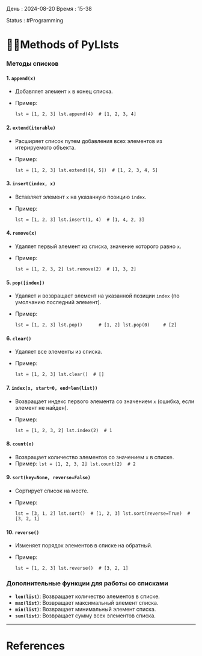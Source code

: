 День : 2024-08-20 
Время : 15-38

Status : #Programming  


# 👨‍💻Methods of PyLIsts

### **Методы списков**

#### 1. **`append(x)`**

- Добавляет элемент `x` в конец списка.
- Пример:
    
    `lst = [1, 2, 3] lst.append(4)  # [1, 2, 3, 4]`
    

#### 2. **`extend(iterable)`**

- Расширяет список путем добавления всех элементов из итерируемого объекта.
- Пример:
    
    `lst = [1, 2, 3] lst.extend([4, 5])  # [1, 2, 3, 4, 5]`
    

#### 3. **`insert(index, x)`**

- Вставляет элемент `x` на указанную позицию `index`.
- Пример:
    
    `lst = [1, 2, 3] lst.insert(1, 4)  # [1, 4, 2, 3]`
    

#### 4. **`remove(x)`**

- Удаляет первый элемент из списка, значение которого равно `x`.
- Пример:
    
    `lst = [1, 2, 3, 2] lst.remove(2)  # [1, 3, 2]`
    

#### 5. **`pop([index])`**

- Удаляет и возвращает элемент на указанной позиции `index` (по умолчанию последний элемент).
- Пример:
    
    `lst = [1, 2, 3] lst.pop()      # [1, 2] lst.pop(0)     # [2]`
    

#### 6. **`clear()`**

- Удаляет все элементы из списка.
- Пример:
    
    `lst = [1, 2, 3] lst.clear()  # []`
    

#### 7. **`index(x, start=0, end=len(list))`**

- Возвращает индекс первого элемента со значением `x` (ошибка, если элемент не найден).
- Пример:
    
    `lst = [1, 2, 3, 2] lst.index(2)  # 1`
    

#### 8. **`count(x)`**

- Возвращает количество элементов со значением `x` в списке.
- Пример:
    `lst = [1, 2, 3, 2] lst.count(2)  # 2`
    

#### 9. **`sort(key=None, reverse=False)`**

- Сортирует список на месте.
- Пример:
    
    `lst = [3, 1, 2] lst.sort()  # [1, 2, 3] lst.sort(reverse=True)  # [3, 2, 1]`
    

#### 10. **`reverse()`**

- Изменяет порядок элементов в списке на обратный.
- Пример:
    
    `lst = [1, 2, 3] lst.reverse()  # [3, 2, 1]`
    

### **Дополнительные функции для работы со списками**

- **`len(list)`**: Возвращает количество элементов в списке.
- **`max(list)`**: Возвращает максимальный элемент списка.
- **`min(list)`**: Возвращает минимальный элемент списка.
- **`sum(list)`**: Возвращает сумму всех элементов списка.

---
# References

